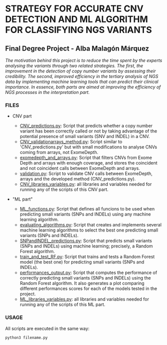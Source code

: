 # STRATEGY FOR ACCURATE CNV DETECTION AND ML ALGORITHM FOR CLASSIFYING NGS VARIANTS 

## Final Degree Project - Alba Malagón Márquez

_The motivation behind this project is to reduce the time spent by the experts analysing the variants through two related strategies. The first, the improvement in the detection of copy number variants by assessing their credibility. The second, improved efficiency in the tertiary analysis of NGS data by implementing machine learning tools that can predict their clinical importance. In essence, both parts are aimed at improving the efficiency of NGS processes in the interpretation part._


### FILES

- CNV part

  - [CNV_predictions.py](https://github.com/albamalagon/FinalDegreeProject/blob/main/CNV_part/CNV_predictions.py): Script that predicts whether a copy number variant has been correctly called or not by taking advantage of the potential presence of small variants (SNV and INDEL) in a CNV.
  - [CNV_validationarrays_method.py](https://github.com/albamalagon/FinalDegreeProject/blob/main/CNV_part/CNV_validation_method.py): Script similar to 'CNV_predictions.py' but with small modifications to analyse CNVs coming from arrays, not ExomeDepth. 
  - [exomedepth_and_arrays.py](https://github.com/albamalagon/FinalDegreeProject/blob/main/CNV_part/exomedepth_and_arrays.py): Script that filters CNVs from Exome Depth and arrays with enough coverage, and stores the coincident and not coincident calls between ExomeDepth and arrays.
  - [validation.py](https://github.com/albamalagon/FinalDegreeProject/blob/main/CNV_part/validation.py): Script to validate CNV calls between ExomeDepth, arrays and the developed method (CNV_predictions.py).
  - [CNV_libraries_variables.py](https://github.com/albamalagon/FinalDegreeProject/blob/main/CNV_part/CNV_libraries_variables.py): all libraries and variables needed for running any of the scripts of this CNV part. 


- "ML part"
  - [ML_functions.py](https://github.com/albamalagon/FinalDegreeProject/blob/main/ML_part/ML_functions.py): Script that defines all funcions to be used when predicting small variants (SNPs and INDELs) using any machine learning algorithm.
  - [evaluating_algorithms.py](https://github.com/albamalagon/FinalDegreeProject/blob/main/ML_part/evaluating_algorithms.py): Script that creates and implements several machine learning algorithms to select the best one predicting small variants (SNPs and INDELs).
  - [SNPandINDEL_predictions.py](https://github.com/albamalagon/FinalDegreeProject/blob/main/ML_part/SNPandINDEL_predictions.py): Script that predicts small variants (SNPs and INDELs) using machine learning; precisely, a Random Forest algorithm.
  - [train_and_test_RF.py](https://github.com/albamalagon/FinalDegreeProject/blob/main/ML_part/train_and_test_RF.py): Script that trains and tests a Random Forest model (the best one) for predicting small variants (SNPs and INDELs).
  - [performances_output.py](https://github.com/albamalagon/FinalDegreeProject/blob/main/ML_part/performances_output.py): Script that computes the performance of correctly predicting small variants (SNPs and INDELs) using the Random Forest algorithm.
It also generates a plot comparing different performances scores for each of the models tested in the project.
  - [ML_libraries_variables.py](https://github.com/albamalagon/FinalDegreeProject/blob/main/ML_part/ML_libraries_variables.py): all libraries and variables needed for running any of the scripts of this ML part. 


### USAGE

All scripts are executed in the same way:
```
python3 filename.py
```
